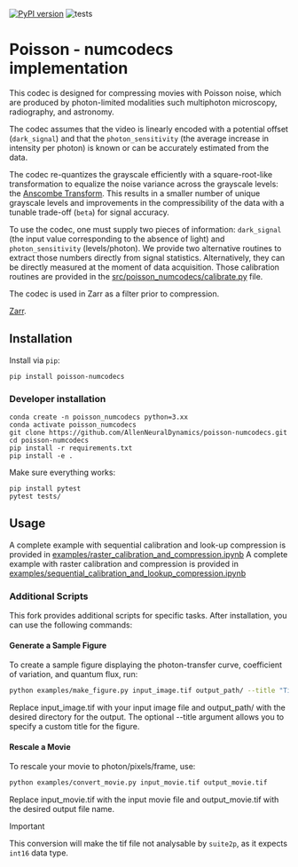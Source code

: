 [![PyPI version](https://badge.fury.io/py/poisson-numcodecs.svg)](https://badge.fury.io/py/poisson-numcodecs) ![tests](https://github.com/datajoint/poisson-numcodecs/actions/workflows/tests.yaml/badge.svg)

# Poisson - numcodecs implementation

This codec is designed for compressing movies with Poisson noise, which are produced by photon-limited modalities such multiphoton microscopy, radiography, and astronomy.

The codec assumes that the video is linearly encoded with a potential offset (`dark_signal`) and that the `photon_sensitivity` (the average increase in intensity per photon) is known or can be accurately estimated from the data.

The codec re-quantizes the grayscale efficiently with a square-root-like transformation to equalize the noise variance across the grayscale levels: the [Anscombe Transform](https://en.wikipedia.org/wiki/Anscombe_transform).
This results in a smaller number of unique grayscale levels and improvements in the compressibility of the data with a tunable trade-off (`beta`) for signal accuracy.

To use the codec, one must supply two pieces of information: `dark_signal` (the input value corresponding to the absence of light) and `photon_sensitivity` (levels/photon). We provide two alternative routines to extract those numbers directly from signal statistics. Alternatively, they can be directly measured at the moment of data acquisition. Those calibration routines are provided in the [src/poisson_numcodecs/calibrate.py](src/poisson_numcodecs/calibrate.py) file. 

The codec is used in Zarr as a filter prior to compression.

[Zarr](https://zarr.readthedocs.io/en/stable/index.html).

## Installation

Install via `pip`:

```
pip install poisson-numcodecs
```

### Developer installation

```
conda create -n poisson_numcodecs python=3.xx
conda activate poisson_numcodecs
git clone https://github.com/AllenNeuralDynamics/poisson-numcodecs.git
cd poisson-numcodecs
pip install -r requirements.txt
pip install -e .
```

Make sure everything works:

```
pip install pytest
pytest tests/
```

## Usage

A complete example with sequential calibration and look-up compression is provided in [examples/raster_calibration_and_compression.ipynb](examples/raster_calibration_and_compression.ipynb)
A complete example with raster calibration and compression is provided in [examples/sequential_calibration_and_lookup_compression.ipynb](examples/sequential_calibration_and_lookup_compression.ipynb)

### Additional Scripts

This fork provides additional scripts for specific tasks. After installation, you can use the following commands:

#### Generate a Sample Figure
To create a sample figure displaying the photon-transfer curve, coefficient of variation, and quantum flux, run:

```bash
python examples/make_figure.py input_image.tif output_path/ --title "Title of the figure"
```
Replace input_image.tif with your input image file and output_path/ with the desired directory for the output. 
The optional --title argument allows you to specify a custom title for the figure.

#### Rescale a Movie
To rescale your movie to photon/pixels/frame, use:

```bash
python examples/convert_movie.py input_movie.tif output_movie.tif
```
Replace input_movie.tif with the input movie file and output_movie.tif with the desired output file name.

> [!IMPORTANT]
> This conversion will make the tif file not analysable by `suite2p`, as it expects `int16` data type.

